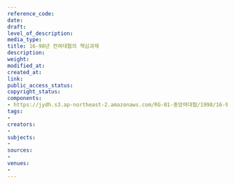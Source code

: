 ```yaml
---
reference_code: 
date: 
draft: 
level_of_description: 
media_type: 
title: 16-98년 전여대협의 핵심과제
description: 
weight: 
modified_at: 
created_at: 
link: 
public_access_status: 
copyright_status: 
components:
- https://jydh.s3.ap-northeast-2.amazonaws.com/RG-01-중앙여대협/1998/16-98년+전여대협의+핵심과제.pdf
tags:
- 
creators:
- 
subjects:
- 
sources:
- 
venues:
- 
---
```

